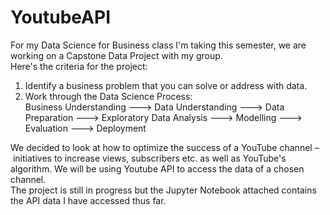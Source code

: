 # YoutubeAPI

For my Data Science for Business class I'm taking this semester, we are working on a Capstone Data Project with my group. <br>
Here's the criteria for the project: <br>
1. Identify a business problem that you can solve or address with data. <br> 
2. Work through the Data Science Process: <br>
Business Understanding ---> Data Understanding ---> Data Preparation ---> Exploratory Data Analysis ---> Modelling ---> Evaluation ---> Deployment <br>

We decided to look at how to optimize the success of a YouTube channel – initiatives to increase views, subscribers etc. as well as YouTube's algorithm. 
We will be using Youtube API to access the data of a chosen channel. <br>
The project is still in progress but the Jupyter Notebook attached contains the API data I have accessed thus far. 
